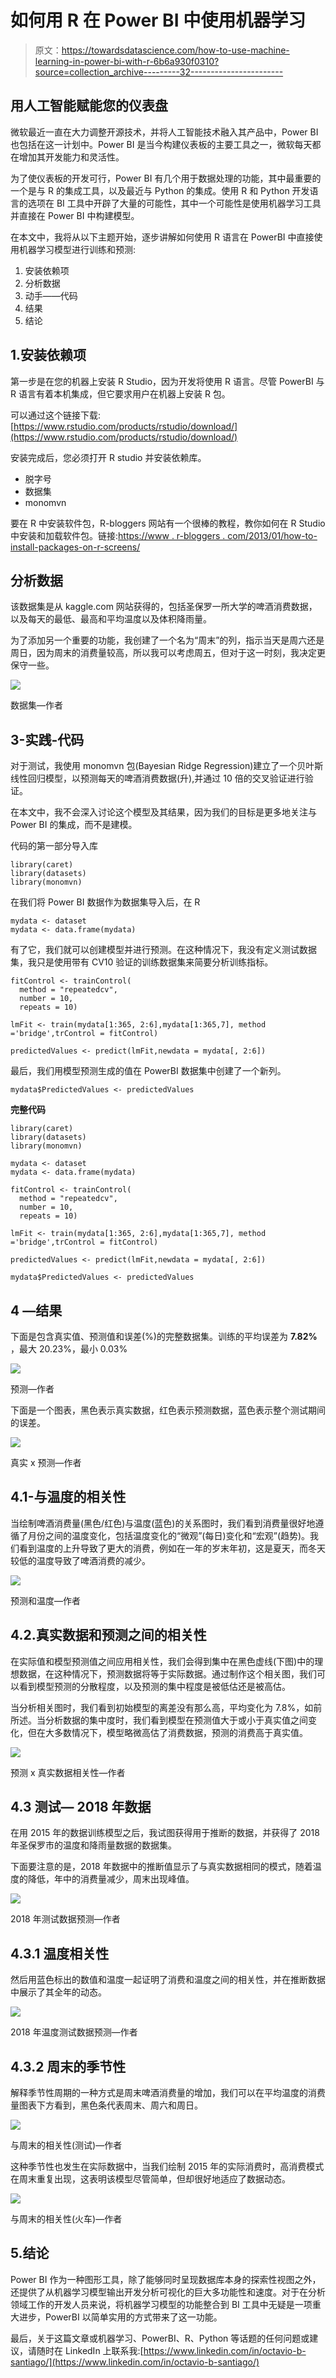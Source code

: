 # 如何用 R 在 Power BI 中使用机器学习

> 原文：<https://towardsdatascience.com/how-to-use-machine-learning-in-power-bi-with-r-6b6a930f0310?source=collection_archive---------32----------------------->

## 用人工智能赋能您的仪表盘

微软最近一直在大力调整开源技术，并将人工智能技术融入其产品中，Power BI 也包括在这一计划中。Power BI 是当今构建仪表板的主要工具之一，微软每天都在增加其开发能力和灵活性。

为了使仪表板的开发可行，Power BI 有几个用于数据处理的功能，其中最重要的一个是与 R 的集成工具，以及最近与 Python 的集成。使用 R 和 Python 开发语言的选项在 BI 工具中开辟了大量的可能性，其中一个可能性是使用机器学习工具并直接在 Power BI 中构建模型。

在本文中，我将从以下主题开始，逐步讲解如何使用 R 语言在 PowerBI 中直接使用机器学习模型进行训练和预测:

1.  安装依赖项
2.  分析数据
3.  动手——代码
4.  结果
5.  结论

## 1.安装依赖项

第一步是在您的机器上安装 R Studio，因为开发将使用 R 语言。尽管 PowerBI 与 R 语言有着本机集成，但它要求用户在机器上安装 R 包。

可以通过这个链接下载:[https://www.rstudio.com/products/rstudio/download/](https://www.rstudio.com/products/rstudio/download/)

安装完成后，您必须打开 R studio 并安装依赖库。

*   脱字号
*   数据集
*   monomvn

要在 R 中安装软件包，R-bloggers 网站有一个很棒的教程，教你如何在 R Studio 中安装和加载软件包。链接:[https://www . r-bloggers . com/2013/01/how-to-install-packages-on-r-screens/](https://www.r-bloggers.com/2013/01/how-to-install-packages-on-r-screenshots/)

## 分析数据

该数据集是从 kaggle.com 网站获得的，包括圣保罗一所大学的啤酒消费数据，以及每天的最低、最高和平均温度以及体积降雨量。

为了添加另一个重要的功能，我创建了一个名为“周末”的列，指示当天是周六还是周日，因为周末的消费量较高，所以我可以考虑周五，但对于这一时刻，我决定更保守一些。

![](img/37736e8f804f04a769767c19f4024bf4.png)

数据集—作者

## 3-实践-代码

对于测试，我使用 monomvn 包(Bayesian Ridge Regression)建立了一个贝叶斯线性回归模型，以预测每天的啤酒消费数据(升),并通过 10 倍的交叉验证进行验证。

在本文中，我不会深入讨论这个模型及其结果，因为我们的目标是更多地关注与 Power BI 的集成，而不是建模。

代码的第一部分导入库

```
library(caret)
library(datasets)
library(monomvn)
```

在我们将 Power BI 数据作为数据集导入后，在 R

```
mydata <- dataset
mydata <- data.frame(mydata)
```

有了它，我们就可以创建模型并进行预测。在这种情况下，我没有定义测试数据集，我只是使用带有 CV10 验证的训练数据集来简要分析训练指标。

```
fitControl <- trainControl(
  method = "repeatedcv",
  number = 10,
  repeats = 10)

lmFit <- train(mydata[1:365, 2:6],mydata[1:365,7], method ='bridge',trControl = fitControl)

predictedValues <- predict(lmFit,newdata = mydata[, 2:6])
```

最后，我们用模型预测生成的值在 PowerBI 数据集中创建了一个新列。

```
mydata$PredictedValues <- predictedValues
```

**完整代码**

```
library(caret)
library(datasets)
library(monomvn)

mydata <- dataset
mydata <- data.frame(mydata)

fitControl <- trainControl(
  method = "repeatedcv",
  number = 10,
  repeats = 10)

lmFit <- train(mydata[1:365, 2:6],mydata[1:365,7], method ='bridge',trControl = fitControl)

predictedValues <- predict(lmFit,newdata = mydata[, 2:6])

mydata$PredictedValues <- predictedValues
```

## 4 —结果

下面是包含真实值、预测值和误差(%)的完整数据集。训练的平均误差为 **7.82%** ，最大 20.23%，最小 0.03%

![](img/09d8e0cb97e8e9d0665786edbe1e0ae5.png)

预测—作者

下面是一个图表，黑色表示真实数据，红色表示预测数据，蓝色表示整个测试期间的误差。

![](img/425d7c96c6b81b627e4ed78d141b6de3.png)

真实 x 预测—作者

## 4.1-与温度的相关性

当绘制啤酒消费量(黑色/红色)与温度(蓝色)的关系图时，我们看到消费量很好地遵循了月份之间的温度变化，包括温度变化的“微观”(每日)变化和“宏观”(趋势)。我们看到温度的上升导致了更大的消费，例如在一年的岁末年初，这是夏天，而冬天较低的温度导致了啤酒消费的减少。

![](img/1331f982e6dabe1da4fc78df872c089d.png)

预测和温度—作者

## 4.2.真实数据和预测之间的相关性

在实际值和模型预测值之间应用相关性，我们会得到集中在黑色虚线(下图)中的理想数据，在这种情况下，预测数据将等于实际数据。通过制作这个相关图，我们可以看到模型预测的分散程度，以及预测的集中程度是被低估还是被高估。

当分析相关图时，我们看到初始模型的离差没有那么高，平均变化为 7.8%，如前所述。当分析数据的集中度时，我们看到模型在预测值大于或小于真实值之间变化，但在大多数情况下，模型略微高估了消费数据，预测的消费高于真实值。

![](img/be52f7d2aede482d2195313f900ad6ea.png)

预测 x 真实数据相关性—作者

## 4.3 测试— 2018 年数据

在用 2015 年的数据训练模型之后，我试图获得用于推断的数据，并获得了 2018 年圣保罗市的温度和降雨量数据的数据集。

下面要注意的是，2018 年数据中的推断值显示了与真实数据相同的模式，随着温度的降低，年中的消费量减少，周末出现峰值。

![](img/60cc63a948d7d12cc4b0c2eb01ff7506.png)

2018 年测试数据预测—作者

## 4.3.1 温度相关性

然后用蓝色标出的数值和温度一起证明了消费和温度之间的相关性，并在推断数据中展示了其全年的动态。

![](img/98a61468c26fa10abb4153cd38392a12.png)

2018 年温度测试数据预测—作者

## 4.3.2 周末的季节性

解释季节性周期的一种方式是周末啤酒消费量的增加，我们可以在平均温度的消费量图表下方看到，黑色条代表周末、周六和周日。

![](img/d581884ebdab216b695dc2653554b7d7.png)

与周末的相关性(测试)—作者

这种季节性也发生在实际数据中，当我们绘制 2015 年的实际消费时，高消费模式在周末重复出现，这表明该模型尽管简单，但却很好地适应了数据动态。

![](img/b3cc0e5070e797675e92a18c9dfd0f08.png)

与周末的相关性(火车)—作者

## 5.结论

Power BI 作为一种图形工具，除了能够同时呈现数据库本身的探索性视图之外，还提供了从机器学习模型输出开发分析可视化的巨大多功能性和速度。对于在分析领域工作的开发人员来说，将机器学习模型的功能整合到 BI 工具中无疑是一项重大进步，PowerBI 以简单实用的方式带来了这一功能。

最后，关于这篇文章或机器学习、PowerBI、R、Python 等话题的任何问题或建议，请随时在 LinkedIn 上联系我:[https://www.linkedin.com/in/octavio-b-santiago/](https://www.linkedin.com/in/octavio-b-santiago/)